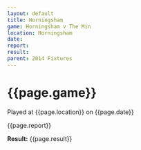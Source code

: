 ```yaml
---
layout: default
title: Horningsham
game: Horningsham v The Min
location: Horningsham
date: 
report: 
result: 
parent: 2014 Fixtures
---
```


# {{page.game}}

Played at {{page.location}} on {{page.date}}

{{page.report}}

**Result:** {{page.result}}
